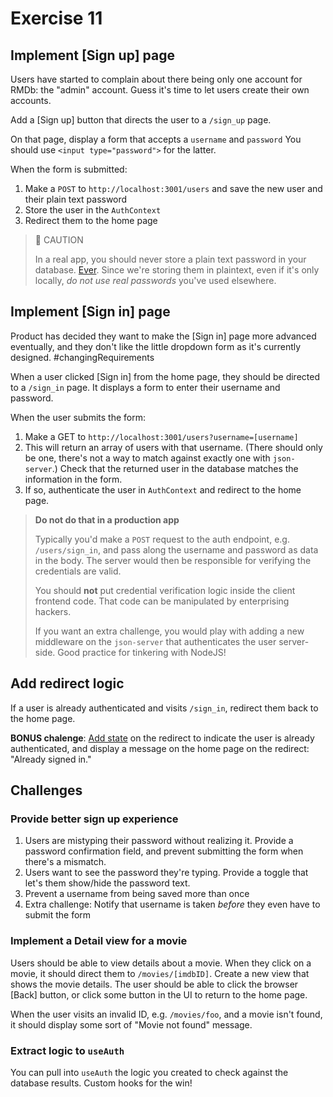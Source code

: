 # Exercise 11

## Implement [Sign up] page

Users have started to complain about there being only one account for RMDb: the "admin" account. Guess it's time to let users create their own accounts.

Add a [Sign up] button that directs the user to a `/sign_up` page.

On that page, display a form that accepts a `username` and `password` You should use `<input type="password">` for the latter.

When the form is submitted:

1. Make a `POST` to `http://localhost:3001/users` and save the new user and their plain text password
1. Store the user in the `AuthContext`
1. Redirect them to the home page

> 👹 CAUTION
> 
> In a real app, you should never store a plain text password in your database. [Ever](https://plaintextoffenders.com/about/). Since we're storing them in plaintext, even if it's only locally, *do not use real passwords* you've used elsewhere.

## Implement [Sign in] page

Product has decided they want to make the [Sign in] page more advanced eventually, and they don't like the little dropdown form as it's currently designed. #changingRequirements

When a user clicked [Sign in] from the home page, they should be directed to a `/sign_in` page. It displays a form to enter their username and password.

When the user submits the form:

1. Make a GET to `http://localhost:3001/users?username=[username]`
1. This will return an array of users with that username. (There should only be one, there's not a way to match against exactly one with `json-server`.) Check that the returned user in the database matches the information in the form.
1. If so, authenticate the user in `AuthContext` and redirect to the home page.

> **Do not do that in a production app**
> 
> Typically you'd make a `POST` request to the auth endpoint, e.g. `/users/sign_in`, and pass along the username and password as data in the body. The server would then be responsible for verifying the credentials are valid.
> 
> You should **not** put credential verification logic inside the client frontend code. That code can be manipulated by enterprising hackers.
> 
> If you want an extra challenge, you would play with adding a new middleware on the `json-server` that authenticates the user server-side. Good practice for tinkering with NodeJS!

## Add redirect logic

If a user is already authenticated and visits `/sign_in`, redirect them back to the home page.

**BONUS chalenge**: [Add state](https://reactrouter.com/web/api/Redirect/to-object) on the redirect to indicate the user is already authenticated, and display a message on the home page on the redirect: "Already signed in."

## Challenges

### Provide better sign up experience

1. Users are mistyping their password without realizing it. Provide a password confirmation field, and prevent submitting the form when there's a mismatch.
1. Users want to see the password they're typing. Provide a toggle that let's them show/hide the password text.
1. Prevent a username from being saved more than once
1. Extra challenge: Notify that username is taken *before* they even have to submit the form

### Implement a Detail view for a movie

Users should be able to view details about a movie. When they click on a movie, it should direct them to `/movies/[imdbID]`. Create a new view that shows the movie details. The user should be able to click the browser [Back] button, or click some button in the UI to return to the home page.

When the user visits an invalid ID, e.g. `/movies/foo`, and a movie isn't found, it should display some sort of "Movie not found" message.

### Extract logic to `useAuth`

You can pull into `useAuth` the logic you created to check against the database results. Custom hooks for the win!

